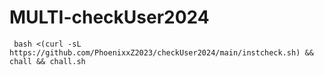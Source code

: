 # MULTI-checkUser2024

~~~~
 bash <(curl -sL https://github.com/PhoenixxZ2023/checkUser2024/main/instcheck.sh) && chall && chall.sh
~~~~
